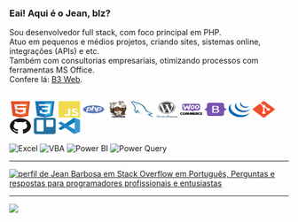 ### Eai! Aqui é o Jean, blz?
Sou desenvolvedor full stack, com foco principal em PHP.<br>
Atuo em pequenos e médios projetos, criando sites, sistemas online, integrações (APIs) e etc.<br>
Também com consultorias empresariais, otimizando processos com ferramentas MS Office.<br>
Confere lá: <a href="https://b3web.com.br">B3 Web</a>.<br>

<br>

<div>
  <img align="center" alt="HTML" height="30" width="40" src="https://raw.githubusercontent.com/devicons/devicon/master/icons/html5/html5-original.svg">
  <img align="center" alt="CSS" height="30" width="40" src="https://raw.githubusercontent.com/devicons/devicon/master/icons/css3/css3-original.svg">
  <img align="center" alt="Javascript" height="30" width="40" src="https://raw.githubusercontent.com/devicons/devicon/master/icons/javascript/javascript-plain.svg">
  <img align="center" alt="PHP" height="30" width="40" src="https://raw.githubusercontent.com/devicons/devicon/master/icons/php/php-plain.svg">
  <img align="center" alt="Composer" height="30" width="40" src="https://raw.githubusercontent.com/devicons/devicon/master/icons/composer/composer-original.svg">
  <img align="center" alt="MySQL" height="30" width="40" src="https://raw.githubusercontent.com/devicons/devicon/master/icons/mysql/mysql-plain.svg">
  
    
  <img align="center" alt="Wordpress" height="30" width="40" src="https://raw.githubusercontent.com/devicons/devicon/master/icons/wordpress/wordpress-original.svg">
  <img align="center" alt="Woocommerce" height="30" width="40" src="https://raw.githubusercontent.com/devicons/devicon/master/icons/woocommerce/woocommerce-original-wordmark.svg">
  
  <img align="center" alt="Bootstrap" height="30" width="40" src="https://raw.githubusercontent.com/devicons/devicon/master/icons/bootstrap/bootstrap-plain.svg">
  <img align="center" alt="Jquery" height="30" width="40" src="https://raw.githubusercontent.com/devicons/devicon/master/icons/jquery/jquery-plain.svg">
    
  <img align="center" alt="GIT" height="30" width="40" src="https://raw.githubusercontent.com/devicons/devicon/master/icons/git/git-plain.svg">
  <img align="center" alt="GitHub" height="30" width="40" src="https://raw.githubusercontent.com/devicons/devicon/master/icons/github/github-original.svg">
  
  <img align="center" alt="Trello" height="30" width="40" src="https://raw.githubusercontent.com/devicons/devicon/master/icons/trello/trello-plain.svg">
  <img align="center" alt="Visual Studio Code" height="30" width="40" src="https://raw.githubusercontent.com/devicons/devicon/master/icons/vscode/vscode-original.svg">
</div>

<br>

<div>
  <img alt="Excel" src="https://img.shields.io/badge/Excel-217346?style=for-the-badge&logo=microsoft-excel&logoColor=white">
  <img alt="VBA" src="https://img.shields.io/badge/VBA-95D053?style=for-the-badge&logo=microsoft-office&logoColor=white">
  <img alt="Power BI" src="https://img.shields.io/badge/PowerBI-DBB814?style=for-the-badge&logo=Power%20BI&logoColor=white">
  <img alt="Power Query" src="https://img.shields.io/badge/Power_Query-B0910F?style=for-the-badge&logo=microsoft-office&logoColor=white">
</div>

<hr>

<a href="https://pt.stackoverflow.com/users/125987/jean-barbosa">
  <img src="https://pt.stackoverflow.com/users/flair/125987.png?theme=dark" width="208" height="58" alt="perfil de Jean Barbosa em Stack Overflow em Portugu&#234;s, Perguntas e respostas   para programadores profissionais e entusiastas" title="Perfil de Jean Barbosa em Stack Overflow em Portugu&#234;s, Perguntas e respostas para programadores profissionais e entusiastas">
</a>

<hr>

<div>
  <!-- <img src="https://i.giphy.com/media/cYxLgjZI5ezI2lrItX/giphy.webp"> -->
  <img src="https://i.giphy.com/media/2aJWp7iwvHS7wOTUpc/giphy.gif">
</div>
